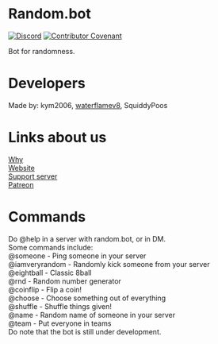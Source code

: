 # Random.bot
[![Discord](https://img.shields.io/discord/725303414220914758.svg?label=&logo=discord&logoColor=ffffff&color=7389D8&labelColor=6A7EC2)](https://discord.gg/ZatYnsX)
[![Contributor Covenant](https://img.shields.io/badge/Contributor%20Covenant-v2.0%20adopted-ff69b4.svg)](https://github.com/kym2006/random.bot/blob/master/README.md)

Bot for randomness.

# Developers
Made by: kym2006, [waterflamev8](https://github.com/waterflamev8), SquiddyPoos

# Links about us
[Why](https://www.youtube.com/watch?v=BeG5FqTpl9U)\
[Website](https://randomweb.netlify.app/)\
[Support server](https://discord.gg/ZatYnsX)\
[Patreon](https://www.patreon.com/kym2006)

# Commands
Do @help in a server with random.bot, or in DM.\
Some commands include:\
@someone - Ping someone in your server\
@iamveryrandom - Randomly kick someone from your server\
@eightball - Classic 8ball\
@rnd - Random number generator\
@coinflip - Flip a coin!\
@choose - Choose something out of everything\
@shuffle - Shuffle things given!\
@name - Random name of someone in your server\
@team - Put everyone in teams\
Do note that the bot is still under development.
